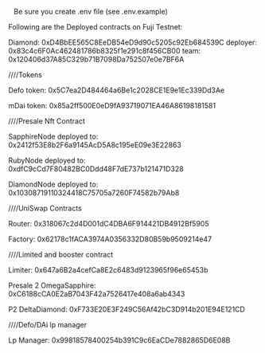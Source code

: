 ` `
Be sure you create .env file (see .env.example)

Following are the Deployed contracts on Fuji Testnet:

Diamond: 0xD4BbEE565C8EeDB54eD9d90c5205c92Eb684539C
deployer: 0x83c4c6F0Ac462481786b8325f1e291c8f456CB00
team: 0x120406d37A85C329b71B7098Da752507e0e7BF6A

////Tokens

Defo token: 0x5C7ea2D484464a6Be1c2028CE1E9e1Ec339Dd3Ae

mDai token: 0x85a2ff500E0eD9fA93719071EA46A86198181581

////Presale Nft Contract

SapphireNode deployed to: 0x2412f53E8b2F6a9145AcD5A8c195eE09e3E22863

RubyNode deployed to: 0xdfC9cCd7F80482BC0Ddd48F7dE737b121471D328

DiamondNode deployed to: 0x10308719110324418C75705a7260F74582b79Ab8

////UniSwap Contracts

Router: 0x318067c2d4D001dC4DBA6F914421DB4912Bf5905

Factory: 0x62178c1fACA3974A0356332D80B59b9509214e47

////Limited and booster contract

Limiter: 0x647a6B2a4cefCa8E2c6483d9123965f96e65453b

Presale 2 OmegaSapphire: 0xC6188cCA0E2aB7043F42a7526417e408a6ab4343

P2 DeltaDiamond: 0xF733E20E3F249C56Af42bC3D914b201E94E121CD

////Defo/DAi lp manager

Lp Manager: 0x99818578400254b391C9c6EaCDe7882865D6E08B
